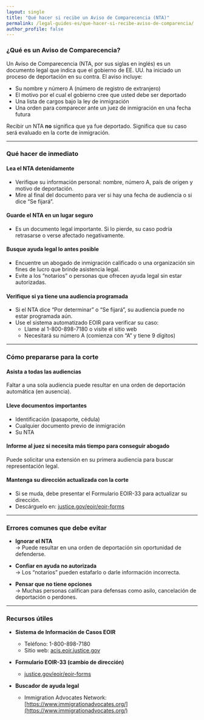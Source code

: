 ```yaml
---
layout: single
title: "Qué hacer si recibe un Aviso de Comparecencia (NTA)"
permalink: /legal-guides-es/que-hacer-si-recibe-aviso-de-comparencia/
author_profile: false
---
```


### ¿Qué es un Aviso de Comparecencia?

Un Aviso de Comparecencia (NTA, por sus siglas en inglés) es un documento legal que indica que el gobierno de EE. UU. ha iniciado un proceso de deportación en su contra. El aviso incluye:

- Su nombre y número A (número de registro de extranjero)  
- El motivo por el cual el gobierno cree que usted debe ser deportado  
- Una lista de cargos bajo la ley de inmigración  
- Una orden para comparecer ante un juez de inmigración en una fecha futura  

Recibir un NTA **no** significa que ya fue deportado. Significa que su caso será evaluado en la corte de inmigración.

---

### Qué hacer de inmediato

#### Lea el NTA detenidamente  
- Verifique su información personal: nombre, número A, país de origen y motivo de deportación.  
- Mire al final del documento para ver si hay una fecha de audiencia o si dice “Se fijará”.

#### Guarde el NTA en un lugar seguro  
- Es un documento legal importante. Si lo pierde, su caso podría retrasarse o verse afectado negativamente.

#### Busque ayuda legal lo antes posible  
- Encuentre un abogado de inmigración calificado o una organización sin fines de lucro que brinde asistencia legal.  
- Evite a los “notarios” o personas que ofrecen ayuda legal sin estar autorizadas.

#### Verifique si ya tiene una audiencia programada  
- Si el NTA dice “Por determinar” o “Se fijará”, su audiencia puede no estar programada aún.  
- Use el sistema automatizado EOIR para verificar su caso:  
  - Llame al 1-800-898-7180 o visite el sitio web  
  - Necesitará su número A (comienza con “A” y tiene 9 dígitos)

---

### Cómo prepararse para la corte

#### Asista a todas las audiencias  
Faltar a una sola audiencia puede resultar en una orden de deportación automática (en ausencia).

#### Lleve documentos importantes  
- Identificación (pasaporte, cédula)  
- Cualquier documento previo de inmigración  
- Su NTA

#### Informe al juez si necesita más tiempo para conseguir abogado  
Puede solicitar una extensión en su primera audiencia para buscar representación legal.

#### Mantenga su dirección actualizada con la corte  
- Si se muda, debe presentar el Formulario EOIR-33 para actualizar su dirección.  
- Descárguelo en: [justice.gov/eoir/eoir-forms](https://www.justice.gov/eoir/eoir-forms)

---

### Errores comunes que debe evitar

- **Ignorar el NTA**  
  → Puede resultar en una orden de deportación sin oportunidad de defenderse.  

- **Confiar en ayuda no autorizada**  
  → Los “notarios” pueden estafarlo o darle información incorrecta.  

- **Pensar que no tiene opciones**  
  → Muchas personas califican para defensas como asilo, cancelación de deportación o perdones.

---

### Recursos útiles

- **Sistema de Información de Casos EOIR**  
  - Teléfono: 1-800-898-7180  
  - Sitio web: [acis.eoir.justice.gov](https://acis.eoir.justice.gov/en/)

- **Formulario EOIR-33 (cambio de dirección)**  
  - [justice.gov/eoir/eoir-forms](https://www.justice.gov/eoir/eoir-forms)

- **Buscador de ayuda legal**  
  - Immigration Advocates Network: [https://www.immigrationadvocates.org/](https://www.immigrationadvocates.org/)